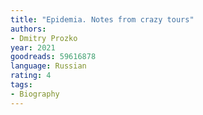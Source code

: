 ```yaml
---
title: "Epidemia. Notes from crazy tours"
authors:
- Dmitry Prozko
year: 2021
goodreads: 59616878
language: Russian
rating: 4
tags:
- Biography
---
```

